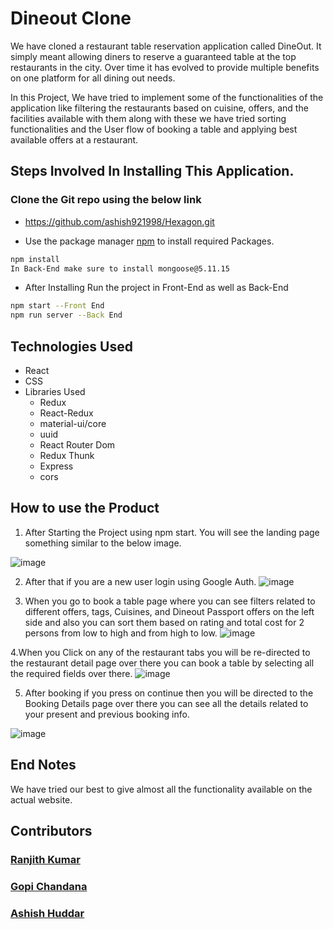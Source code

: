 # Dineout Clone 

We have cloned a restaurant table reservation application called DineOut. It simply meant allowing diners to reserve a guaranteed table at the top restaurants in the city. Over time it has evolved to provide multiple benefits on one platform for all dining out needs.

In this Project, We have tried to implement some of the functionalities of the application like filtering the restaurants based on cuisine, offers, and the facilities available with them along with these we have tried sorting functionalities and the User flow of booking a table and applying best available offers at a restaurant. 

## Steps Involved In Installing This Application. 

### Clone the Git repo using the below link

- <https://github.com/ashish921998/Hexagon.git>

- Use the package manager [npm](https://www.npmjs.com/) to install required Packages.

```bash
npm install
In Back-End make sure to install mongoose@5.11.15
```
- After Installing Run the project in Front-End as well as Back-End
```bash
npm start --Front End
npm run server --Back End
```

## Technologies Used

- React
- CSS
- Libraries Used
    - Redux
    - React-Redux
    - material-ui/core
    - uuid
    - React Router Dom
    - Redux Thunk
    - Express
    - cors


## How to use the Product
1. After Starting the Project using npm start. You will see the landing page something similar to the below image.  

![image](https://user-images.githubusercontent.com/57569434/111021305-53219980-83f1-11eb-8e48-7a2e0df873d1.png)

2. After that if you are a new user login using Google Auth. 
![image](https://user-images.githubusercontent.com/57569434/111201990-5ed7b080-85e9-11eb-8329-d102785c9850.png)

3. When you go to book a table page where you can see filters related to different offers, tags, Cuisines, and Dineout Passport offers on the left side and also you can sort them based on rating and total cost for 2 persons from low to high and from high to low. 
![image](https://user-images.githubusercontent.com/57569434/111020093-629ce480-83e9-11eb-9b80-95b8b901d901.png)

4.When you Click on any of the restaurant tabs you will be re-directed to the restaurant detail page over there you can book a table by selecting all the required fields over there.
![image](https://user-images.githubusercontent.com/57569434/111202946-76636900-85ea-11eb-8df7-38d26bf9da16.png)


5. After booking if you press on continue then you will be directed to the Booking Details page over there you can see all the details related to your present and previous booking info. 

![image](https://user-images.githubusercontent.com/57569434/111021265-1f467400-83f1-11eb-8186-eaeca042bdc6.png)

## End Notes 
We have tried our best to give almost all the functionality available on the actual website.

## Contributors

### [Ranjith Kumar](https://github.com/ranjithkumark8) 
### [Gopi Chandana](https://github.com/GopiChandana)
### [Ashish Huddar](https://github.com/ashish921998)
